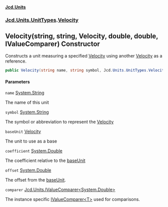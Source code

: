 #### [Jcd.Units](index.md 'index')
### [Jcd.Units.UnitTypes](Jcd.Units.UnitTypes.md 'Jcd.Units.UnitTypes').[Velocity](Velocity.md 'Jcd.Units.UnitTypes.Velocity')

## Velocity(string, string, Velocity, double, double, IValueComparer<double>) Constructor

Constructs a unit measuring a specified [Velocity](Velocity.md 'Jcd.Units.UnitTypes.Velocity') using another [Velocity](Velocity.md 'Jcd.Units.UnitTypes.Velocity') as a reference.

```csharp
public Velocity(string name, string symbol, Jcd.Units.UnitTypes.Velocity? baseUnit=null, double coefficient=1.0, double offset=0.0, Jcd.Units.IValueComparer<double>? comparer=null);
```
#### Parameters

<a name='Jcd.Units.UnitTypes.Velocity.Velocity(string,string,Jcd.Units.UnitTypes.Velocity,double,double,Jcd.Units.IValueComparer_double_).name'></a>

`name` [System.String](https://docs.microsoft.com/en-us/dotnet/api/System.String 'System.String')

The name of this unit

<a name='Jcd.Units.UnitTypes.Velocity.Velocity(string,string,Jcd.Units.UnitTypes.Velocity,double,double,Jcd.Units.IValueComparer_double_).symbol'></a>

`symbol` [System.String](https://docs.microsoft.com/en-us/dotnet/api/System.String 'System.String')

The symbol or abbreviation to represent the [Velocity](Velocity.md 'Jcd.Units.UnitTypes.Velocity')

<a name='Jcd.Units.UnitTypes.Velocity.Velocity(string,string,Jcd.Units.UnitTypes.Velocity,double,double,Jcd.Units.IValueComparer_double_).baseUnit'></a>

`baseUnit` [Velocity](Velocity.md 'Jcd.Units.UnitTypes.Velocity')

The unit to use as a base

<a name='Jcd.Units.UnitTypes.Velocity.Velocity(string,string,Jcd.Units.UnitTypes.Velocity,double,double,Jcd.Units.IValueComparer_double_).coefficient'></a>

`coefficient` [System.Double](https://docs.microsoft.com/en-us/dotnet/api/System.Double 'System.Double')

The coefficient relative to the [baseUnit](Velocity..ctor.roEEh3SbxcXUYFYZ23yllw.md#Jcd.Units.UnitTypes.Velocity.Velocity(string,string,Jcd.Units.UnitTypes.Velocity,double,double,Jcd.Units.IValueComparer_double_).baseUnit 'Jcd.Units.UnitTypes.Velocity.Velocity(string, string, Jcd.Units.UnitTypes.Velocity, double, double, Jcd.Units.IValueComparer<double>).baseUnit')

<a name='Jcd.Units.UnitTypes.Velocity.Velocity(string,string,Jcd.Units.UnitTypes.Velocity,double,double,Jcd.Units.IValueComparer_double_).offset'></a>

`offset` [System.Double](https://docs.microsoft.com/en-us/dotnet/api/System.Double 'System.Double')

The offset from the [baseUnit](Velocity..ctor.roEEh3SbxcXUYFYZ23yllw.md#Jcd.Units.UnitTypes.Velocity.Velocity(string,string,Jcd.Units.UnitTypes.Velocity,double,double,Jcd.Units.IValueComparer_double_).baseUnit 'Jcd.Units.UnitTypes.Velocity.Velocity(string, string, Jcd.Units.UnitTypes.Velocity, double, double, Jcd.Units.IValueComparer<double>).baseUnit').

<a name='Jcd.Units.UnitTypes.Velocity.Velocity(string,string,Jcd.Units.UnitTypes.Velocity,double,double,Jcd.Units.IValueComparer_double_).comparer'></a>

`comparer` [Jcd.Units.IValueComparer&lt;](IValueComparer_T_.md 'Jcd.Units.IValueComparer<T>')[System.Double](https://docs.microsoft.com/en-us/dotnet/api/System.Double 'System.Double')[&gt;](IValueComparer_T_.md 'Jcd.Units.IValueComparer<T>')

The instance specific [IValueComparer&lt;T&gt;](IValueComparer_T_.md 'Jcd.Units.IValueComparer<T>') used for comparisons.